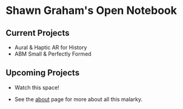 # Shawn Graham's Open Notebook


## Current Projects

+ Aural & Haptic AR for History
+ ABM Small & Perfectly Formed


## Upcoming Projects

+ Watch this space!

+ See the [about](pages/about.md) page for more about all this malarky.